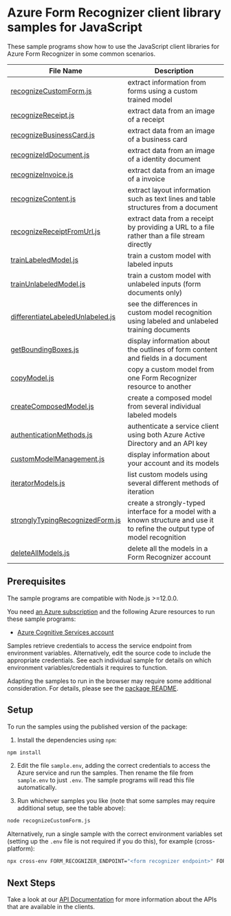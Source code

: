 # Azure Form Recognizer client library samples for JavaScript

These sample programs show how to use the JavaScript client libraries for Azure Form Recognizer in some common scenarios.

| **File Name**                                                     | **Description**                                                                                                                |
| ----------------------------------------------------------------- | ------------------------------------------------------------------------------------------------------------------------------ |
| [recognizeCustomForm.js][recognizecustomform]                     | extract information from forms using a custom trained model                                                                    |
| [recognizeReceipt.js][recognizereceipt]                           | extract data from an image of a receipt                                                                                        |
| [recognizeBusinessCard.js][recognizebusinesscard]                 | extract data from an image of a business card                                                                                  |
| [recognizeIdDocument.js][recognizeiddocument]                     | extract data from an image of a identity document                                                                              |
| [recognizeInvoice.js][recognizeinvoice]                           | extract data from an image of a invoice                                                                                        |
| [recognizeContent.js][recognizecontent]                           | extract layout information such as text lines and table structures from a document                                             |
| [recognizeReceiptFromUrl.js][recognizereceiptfromurl]             | extract data from a receipt by providing a URL to a file rather than a file stream directly                                    |
| [trainLabeledModel.js][trainlabeledmodel]                         | train a custom model with labeled inputs                                                                                       |
| [trainUnlabeledModel.js][trainunlabeledmodel]                     | train a custom model with unlabeled inputs (form documents only)                                                               |
| [differentiateLabeledUnlabeled.js][differentiatelabeledunlabeled] | see the differences in custom model recognition using labeled and unlabeled training documents                                 |
| [getBoundingBoxes.js][getboundingboxes]                           | display information about the outlines of form content and fields in a document                                                |
| [copyModel.js][copymodel]                                         | copy a custom model from one Form Recognizer resource to another                                                               |
| [createComposedModel.js][createcomposedmodel]                     | create a composed model from several individual labeled models                                                                 |
| [authenticationMethods.js][authenticationmethods]                 | authenticate a service client using both Azure Active Directory and an API key                                                 |
| [customModelManagement.js][custommodelmanagement]                 | display information about your account and its models                                                                          |
| [iteratorModels.js][iteratormodels]                               | list custom models using several different methods of iteration                                                                |
| [stronglyTypingRecognizedForm.js][stronglytypingrecognizedform]   | create a strongly-typed interface for a model with a known structure and use it to refine the output type of model recognition |
| [deleteAllModels.js][deleteallmodels]                             | delete all the models in a Form Recognizer account                                                                             |

## Prerequisites

The sample programs are compatible with Node.js >=12.0.0.

You need [an Azure subscription][freesub] and the following Azure resources to run these sample programs:

- [Azure Cognitive Services account][createinstance_azurecognitiveservicesaccount]

Samples retrieve credentials to access the service endpoint from environment variables. Alternatively, edit the source code to include the appropriate credentials. See each individual sample for details on which environment variables/credentials it requires to function.

Adapting the samples to run in the browser may require some additional consideration. For details, please see the [package README][package].

## Setup

To run the samples using the published version of the package:

1. Install the dependencies using `npm`:

```bash
npm install
```

2. Edit the file `sample.env`, adding the correct credentials to access the Azure service and run the samples. Then rename the file from `sample.env` to just `.env`. The sample programs will read this file automatically.

3. Run whichever samples you like (note that some samples may require additional setup, see the table above):

```bash
node recognizeCustomForm.js
```

Alternatively, run a single sample with the correct environment variables set (setting up the `.env` file is not required if you do this), for example (cross-platform):

```bash
npx cross-env FORM_RECOGNIZER_ENDPOINT="<form recognizer endpoint>" FORM_RECOGNIZER_API_KEY="<form recognizer api key>" CUSTOM_MODEL_ID="<custom model id>" node recognizeCustomForm.js
```

## Next Steps

Take a look at our [API Documentation][apiref] for more information about the APIs that are available in the clients.

[recognizecustomform]: https://github.com/Azure/azure-sdk-for-js/blob/master/sdk/formrecognizer/ai-form-recognizer/samples/v3-beta/javascript/recognizeCustomForm.js
[recognizereceipt]: https://github.com/Azure/azure-sdk-for-js/blob/master/sdk/formrecognizer/ai-form-recognizer/samples/v3-beta/javascript/recognizeReceipt.js
[recognizebusinesscard]: https://github.com/Azure/azure-sdk-for-js/blob/master/sdk/formrecognizer/ai-form-recognizer/samples/v3-beta/javascript/recognizeBusinessCard.js
[recognizeiddocument]: https://github.com/Azure/azure-sdk-for-js/blob/master/sdk/formrecognizer/ai-form-recognizer/samples/v3-beta/javascript/recognizeIdDocument.js
[recognizeinvoice]: https://github.com/Azure/azure-sdk-for-js/blob/master/sdk/formrecognizer/ai-form-recognizer/samples/v3-beta/javascript/recognizeInvoice.js
[recognizecontent]: https://github.com/Azure/azure-sdk-for-js/blob/master/sdk/formrecognizer/ai-form-recognizer/samples/v3-beta/javascript/recognizeContent.js
[recognizereceiptfromurl]: https://github.com/Azure/azure-sdk-for-js/blob/master/sdk/formrecognizer/ai-form-recognizer/samples/v3-beta/javascript/recognizeReceiptFromUrl.js
[trainlabeledmodel]: https://github.com/Azure/azure-sdk-for-js/blob/master/sdk/formrecognizer/ai-form-recognizer/samples/v3-beta/javascript/trainLabeledModel.js
[trainunlabeledmodel]: https://github.com/Azure/azure-sdk-for-js/blob/master/sdk/formrecognizer/ai-form-recognizer/samples/v3-beta/javascript/trainUnlabeledModel.js
[differentiatelabeledunlabeled]: https://github.com/Azure/azure-sdk-for-js/blob/master/sdk/formrecognizer/ai-form-recognizer/samples/v3-beta/javascript/differentiateLabeledUnlabeled.js
[getboundingboxes]: https://github.com/Azure/azure-sdk-for-js/blob/master/sdk/formrecognizer/ai-form-recognizer/samples/v3-beta/javascript/getBoundingBoxes.js
[copymodel]: https://github.com/Azure/azure-sdk-for-js/blob/master/sdk/formrecognizer/ai-form-recognizer/samples/v3-beta/javascript/copyModel.js
[createcomposedmodel]: https://github.com/Azure/azure-sdk-for-js/blob/master/sdk/formrecognizer/ai-form-recognizer/samples/v3-beta/javascript/createComposedModel.js
[authenticationmethods]: https://github.com/Azure/azure-sdk-for-js/blob/master/sdk/formrecognizer/ai-form-recognizer/samples/v3-beta/javascript/authenticationMethods.js
[custommodelmanagement]: https://github.com/Azure/azure-sdk-for-js/blob/master/sdk/formrecognizer/ai-form-recognizer/samples/v3-beta/javascript/customModelManagement.js
[iteratormodels]: https://github.com/Azure/azure-sdk-for-js/blob/master/sdk/formrecognizer/ai-form-recognizer/samples/v3-beta/javascript/iteratorModels.js
[stronglytypingrecognizedform]: https://github.com/Azure/azure-sdk-for-js/blob/master/sdk/formrecognizer/ai-form-recognizer/samples/v3-beta/javascript/stronglyTypingRecognizedForm.js
[deleteallmodels]: https://github.com/Azure/azure-sdk-for-js/blob/master/sdk/formrecognizer/ai-form-recognizer/samples/v3-beta/javascript/deleteAllModels.js
[apiref]: https://docs.microsoft.com/javascript/api/@azure/ai-form-recognizer
[freesub]: https://azure.microsoft.com/free/
[createinstance_azurecognitiveservicesaccount]: https://docs.microsoft.com/azure/cognitive-services/cognitive-services-apis-create-account
[package]: https://github.com/Azure/azure-sdk-for-js/tree/master/sdk/formrecognizer/ai-form-recognizer/README.md
